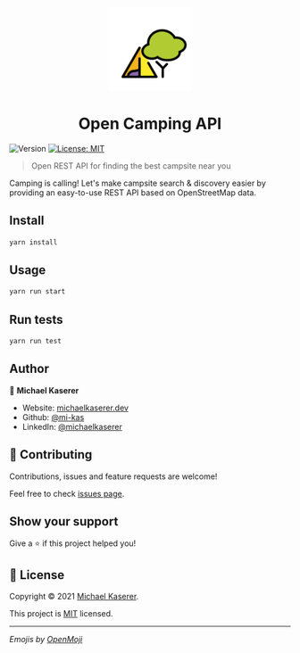 <p align="center">
    <img src="/docs/static/img/logo.svg" width="150px" />
</p>

<h1 align="center">
  Open Camping API
</h1>

![Version](https://img.shields.io/badge/version-0.0.1-blue.svg?cacheSeconds=2592000)
[![License: MIT](https://img.shields.io/badge/License-MIT-yellow.svg)](https://github.com/mi-kas/open-camping-api/blob/main/LICENSE)

> Open REST API for finding the best campsite near you

Camping is calling! Let's make campsite search & discovery easier by providing an easy-to-use REST API based on OpenStreetMap data.

## Install

```sh
yarn install
```

## Usage

```sh
yarn run start
```

## Run tests

```sh
yarn run test
```

## Author

👤 **Michael Kaserer**

- Website: [michaelkaserer.dev](https://michaelkaserer.dev)
- Github: [@mi-kas](https://github.com/mi-kas)
- LinkedIn: [@michaelkaserer](https://linkedin.com/in/michaelkaserer)

## 🤝 Contributing

Contributions, issues and feature requests are welcome!

Feel free to check [issues page](https://github.com/mi-kas/open-camping-api/issues).

## Show your support

Give a ⭐️ if this project helped you!

## 📝 License

Copyright © 2021 [Michael Kaserer](https://github.com/mi-kas).

This project is [MIT](https://github.com/mi-kas/open-camping-api/blob/main/LICENSE) licensed.

---

_Emojis by [OpenMoji](https://openmoji.org/)_

